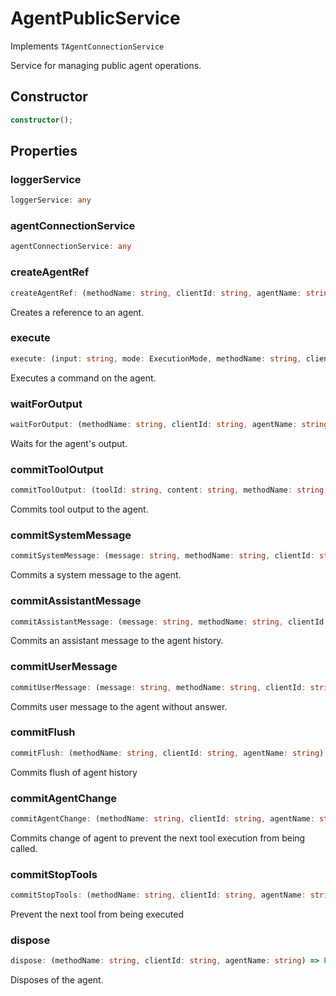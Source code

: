# AgentPublicService

Implements `TAgentConnectionService`

Service for managing public agent operations.

## Constructor

```ts
constructor();
```

## Properties

### loggerService

```ts
loggerService: any
```

### agentConnectionService

```ts
agentConnectionService: any
```

### createAgentRef

```ts
createAgentRef: (methodName: string, clientId: string, agentName: string) => Promise<ClientAgent>
```

Creates a reference to an agent.

### execute

```ts
execute: (input: string, mode: ExecutionMode, methodName: string, clientId: string, agentName: string) => Promise<void>
```

Executes a command on the agent.

### waitForOutput

```ts
waitForOutput: (methodName: string, clientId: string, agentName: string) => Promise<string>
```

Waits for the agent's output.

### commitToolOutput

```ts
commitToolOutput: (toolId: string, content: string, methodName: string, clientId: string, agentName: string) => Promise<void>
```

Commits tool output to the agent.

### commitSystemMessage

```ts
commitSystemMessage: (message: string, methodName: string, clientId: string, agentName: string) => Promise<void>
```

Commits a system message to the agent.

### commitAssistantMessage

```ts
commitAssistantMessage: (message: string, methodName: string, clientId: string, agentName: string) => Promise<void>
```

Commits an assistant message to the agent history.

### commitUserMessage

```ts
commitUserMessage: (message: string, methodName: string, clientId: string, agentName: string) => Promise<void>
```

Commits user message to the agent without answer.

### commitFlush

```ts
commitFlush: (methodName: string, clientId: string, agentName: string) => Promise<void>
```

Commits flush of agent history

### commitAgentChange

```ts
commitAgentChange: (methodName: string, clientId: string, agentName: string) => Promise<void>
```

Commits change of agent to prevent the next tool execution from being called.

### commitStopTools

```ts
commitStopTools: (methodName: string, clientId: string, agentName: string) => Promise<void>
```

Prevent the next tool from being executed

### dispose

```ts
dispose: (methodName: string, clientId: string, agentName: string) => Promise<void>
```

Disposes of the agent.
